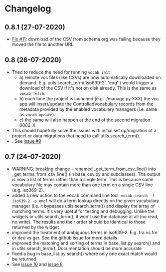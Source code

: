 # Changelog

## 0.8.1 (27-07-2020)

* [Fix #11](https://github.com/kingsdigitallab/django-controlled-vocabulary/issues/11): 
download of the CSV from schema.org was failing because they moved the file to
another URL.

## 0.8 (26-07-2020)

* Tried to reduce the need for running `vocab init`:
    * a) remote voc files (like CSVs) are now automatically downloaded on demand.
    E.g. utils.search_term('iso639-2', 'eng'') would trigger a download of 
    the CSV if it's not on disk already. This is the same as `vocab fetch`.
    * b) each time the project is launched (e.g. ./manage.py XXX) the voc app
    will insert/update the ControlledVocabulary records from the metadata 
    provided by the enabled vocabulary managers (i.e. same as `vocab update`).
    * c) the same will also happen at the end of the second migration 0002_X
* This should hopefully solve the issues with initial set up/migration of a project
or data migrations that need to call utils.search_term().   
* . See [issue #9](https://github.com/kingsdigitallab/django-controlled-vocabulary/issues/9)

## 0.7 (24-07-2020)

* WARNING: breaking change - renamed _get_term_from_csv_line() into 
_get_terms_from_csv_line() (in base_csv.py and subclasses). The output
is now a list of terms rather than a single term. This is because some
vocabulary file may contain more than one term on a single CSV line (e.g. iso369-2).
* added a new action to the vocab command line tool. `vocab search -f iso639-2 -p engl` 
will do a term lookup directly on the given vocabulary manager (i.e. it bypasses
utils.search_term()) and display the array of matching terms. It's very useful
for testing and debugging. Unlike the widgets or utils.search_term(), it won't
use the database at all (no read, no write). The results and their order should 
be identical to those returned by the widget
* improved the treatment of ambiguous terms in iso639-2. E.g. fra vs fre 
or deu vs ger. See the github issue for more details
* improved the matching and sorting of terms in base_list.py search() and
in utils.search_term(). Documentation should be more accurate
* fixed a bug in base_list.py search() where only one exact match would be 
returned
* See [issue 10](https://github.com/kingsdigitallab/django-controlled-vocabulary/issues/10)
and
[issue 8](https://github.com/kingsdigitallab/django-controlled-vocabulary/issues/8)
